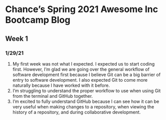 # Chance’s Spring 2021 Awesome Inc Bootcamp Blog
## Week 1
### 1/29/21
1. My first week was not what I expected. I expected us to start coding first. However, I’m glad we are going over the general workflow of software development first because I believe Git can be a big barrier of entry to software development. I also expected Git to come more naturally because I have worked with it before.
2. I’m struggling to understand the proper workflow to use when using Git from the terminal and GitHub together.
3. I’m excited to fully understand GitHub because I can see how it can be very useful when making changes to a repository, when viewing the history of a repository, and during collaborative development.
